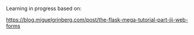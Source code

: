 Learning in progress based on:

https://blog.miguelgrinberg.com/post/the-flask-mega-tutorial-part-iii-web-forms


